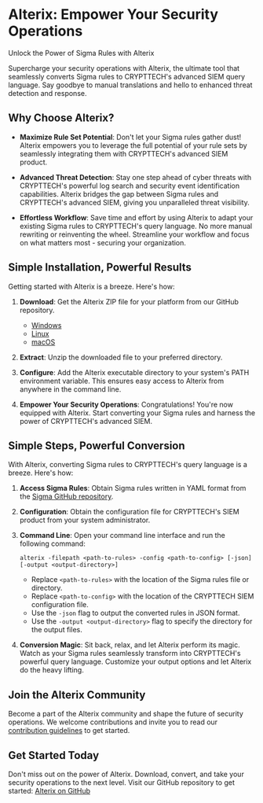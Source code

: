 # Alterix: Empower Your Security Operations

Unlock the Power of Sigma Rules with Alterix

Supercharge your security operations with Alterix, the ultimate tool that seamlessly converts Sigma rules to CRYPTTECH's advanced SIEM query language. Say goodbye to manual translations and hello to enhanced threat detection and response.

## Why Choose Alterix?

- **Maximize Rule Set Potential**: Don't let your Sigma rules gather dust! Alterix empowers you to leverage the full potential of your rule sets by seamlessly integrating them with CRYPTTECH's advanced SIEM product.

- **Advanced Threat Detection**: Stay one step ahead of cyber threats with CRYPTTECH's powerful log search and security event identification capabilities. Alterix bridges the gap between Sigma rules and CRYPTTECH's advanced SIEM, giving you unparalleled threat visibility.

- **Effortless Workflow**: Save time and effort by using Alterix to adapt your existing Sigma rules to CRYPTTECH's query language. No more manual rewriting or reinventing the wheel. Streamline your workflow and focus on what matters most - securing your organization.

## Simple Installation, Powerful Results

Getting started with Alterix is a breeze. Here's how:

1. **Download**: Get the Alterix ZIP file for your platform from our GitHub repository.

   - [Windows](https://github.com/mtnmunuklu/alterix/releases/latest/download/alterix-windows-latest.zip)
   - [Linux](https://github.com/mtnmunuklu/alterix/releases/latest/download/alterix-linux-latest.zip)
   - [macOS](https://github.com/mtnmunuklu/alterix/releases/latest/download/alterix-macos-latest.zip)

2. **Extract**: Unzip the downloaded file to your preferred directory.

3. **Configure**: Add the Alterix executable directory to your system's PATH environment variable. This ensures easy access to Alterix from anywhere in the command line.

4. **Empower Your Security Operations**: Congratulations! You're now equipped with Alterix. Start converting your Sigma rules and harness the power of CRYPTTECH's advanced SIEM.

## Simple Steps, Powerful Conversion

With Alterix, converting Sigma rules to CRYPTTECH's query language is a breeze. Here's how:

1. **Access Sigma Rules**: Obtain Sigma rules written in YAML format from the [Sigma GitHub repository](https://github.com/Neo23x0/sigma/tree/master/rules).

2. **Configuration**: Obtain the configuration file for CRYPTTECH's SIEM product from your system administrator.

3. **Command Line**: Open your command line interface and run the following command:
    ```
    alterix -filepath <path-to-rules> -config <path-to-config> [-json]  [-output <output-directory>]
    ```

    - Replace `<path-to-rules>` with the location of the Sigma rules file or    directory.
    - Replace `<path-to-config>` with the location of the CRYPTTECH SIEM    configuration file.
    - Use the `-json` flag to output the converted rules in JSON format.
    - Use the `-output <output-directory>` flag to specify the directory for     the output files.

4. **Conversion Magic**: Sit back, relax, and let Alterix perform its magic. Watch as your Sigma rules seamlessly transform into CRYPTTECH's powerful query language. Customize your output options and let Alterix do the heavy lifting.

## Join the Alterix Community

Become a part of the Alterix community and shape the future of security operations. We welcome contributions and invite you to read our [contribution guidelines](contributing.md) to get started.

## Get Started Today

Don't miss out on the power of Alterix. Download, convert, and take your security operations to the next level. Visit our GitHub repository to get started: [Alterix on GitHub](https://github.com/mtnmunuklu/alterix)
